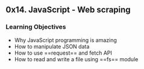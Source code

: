 ## 0x14. JavaScript - Web scraping
### Learning Objectives
* Why JavaScript programming is amazing
* How to manipulate JSON data
* How to use ==request== and fetch API
* How to read and write a file using ==fs== module
